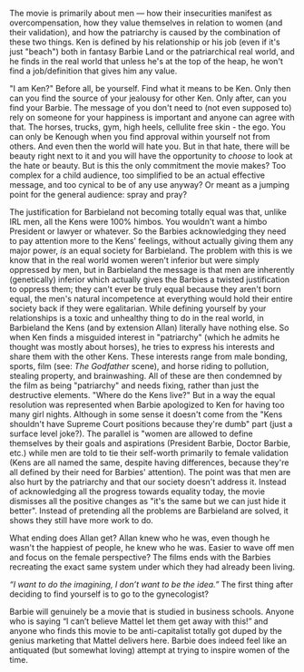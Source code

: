 The movie is primarily about men — how their insecurities manifest as overcompensation, how they value themselves in relation to women (and their validation), and how the patriarchy is caused by the combination of these two things. 
Ken is defined by his relationship or his job (even if it's just "beach") both in fantasy Barbie Land or the patriarchical real world, and he finds in the real world that unless he's at the top of the heap, he won't find a job/definition that gives him any value.

"I am Ken?" Before all, be yourself. Find what it means to be Ken. Only then can you find the source of your jealousy for other Ken. Only after, can you find your Barbie. The message of you don't need to (not even supposed to) rely on someone for your happiness is important and anyone can agree with that.
The horses, trucks, gym, high heels, cellulite free skin - the ego.
You can only be Kenough when you find approval within yourself not from others.
And even then the world will hate you. But in that hate, there will be beauty right next to it and you will have the opportunity to *choose* to look at the hate or beauty.
But is this the only commitment the movie makes? Too complex for a child audience, too simplified to be an actual effective message, and too cynical to be of any use anyway? Or meant as a jumping point for the general audience: spray and pray?

The justification for Barbieland not becoming totally equal was that, unlike IRL men, all the Kens were 100% himbos. You wouldn't want a himbo President or lawyer or whatever. So the Barbies acknowledging they need to pay attention more to the Kens' feelings, without actually giving them any major power, _is_ an equal society for Barbieland.
The problem with this is we know that in the real world women weren't inferior but were simply oppressed by men, but in Barbieland the message is that men are inherently (genetically) inferior which actually gives the Barbies a twisted justification to oppress them; they can't ever be truly equal because they aren't born equal, the men's natural incompetence at everything would hold their entire society back if they were egalitarian.
While defining yourself by your relationships is a toxic and unhealthy thing to do in the real world, in Barbieland the Kens (and by extension Allan) literally have nothing else. So when Ken finds a misguided interest in "patriarchy" (which he admits he thought was mostly about horses), he tries to express his interests and share them with the other Kens. These interests range from male bonding, sports, film (see: _The Godfather_ scene), and horse riding to pollution, stealing property, and brainwashing. All of these are then condemned by the film as being "patriarchy" and needs fixing, rather than just the destructive elements.
"Where do the Kens live?"
But in a way the equal resolution was represented when Barbie apologized to Ken for having too many girl nights.
Although in some sense it doesn't come from the "Kens shouldn't have Supreme Court positions because they're dumb" part (just a surface level joke?).
The parallel is "women are allowed to define themselves by their goals and aspirations (President Barbie, Doctor Barbie, etc.) while men are told to tie their self-worth primarily to female validation (Kens are all named the same, despite having differences, because they're all defined by their need for Barbies' attention). The point was that men are also hurt by the patriarchy and that our society doesn't address it.
Instead of acknowledging all the progress towards equality today, the movie dismisses all the positive changes as "it's the same but we can just hide it better".
Instead of pretending all the problems are Barbieland are solved, it shows they still have more work to do.

What ending does Allan get?
Allan knew who he was, even though he wasn't the happiest of people, he knew who he was.
Easier to wave off men and focus on the female perspective?
The films ends with the Barbies recreating the exact same system under which they had already been living.

_“I want to do the imagining, I don’t want to be the idea.”_
The first thing after deciding to find yourself is to go to the gynecologist?

Barbie will genuinely be a movie that is studied in business schools. Anyone who is saying “I can’t believe Mattel let them get away with this!” and anyone who finds this movie to be anti-capitalist totally got duped by the genius marketing that Mattel delivers here.
Barbie does indeed feel like an antiquated (but somewhat loving) attempt at trying to inspire women of the time.
